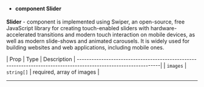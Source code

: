 - #### component Slider

**Slider** - component is implemented using Swiper, an open-source, free JavaScript library for creating touch-enabled sliders with hardware-accelerated transitions and modern touch interaction on mobile devices, as well as modern slide-shows and animated carousels. It is widely used for building websites and web applications, including mobile ones. 

| Prop                 | Type           | Description  |
----------------------------------------------------------------------------------------------------------------|
| `images`           | `string[]`    | required, array of images                              |
<hr>